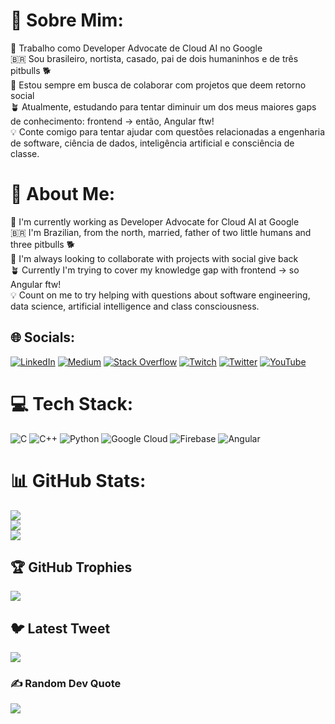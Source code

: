 # 💫 Sobre Mim:
🤖 Trabalho como Developer Advocate de Cloud AI no Google<br>🇧🇷 Sou brasileiro, nortista, casado, pai de dois humaninhos e de três pitbulls 🐕<br>🤝 Estou sempre em busca de colaborar com projetos que deem retorno social<br>🪴 Atualmente, estudando para tentar diminuir um dos meus maiores gaps de conhecimento: frontend -> então, Angular ftw!<br>💡 Conte comigo para tentar ajudar com questões relacionadas a engenharia de software, ciência de dados, inteligência artificial e consciência de classe.


# 💫 About Me:
🤖 I'm currently working as Developer Advocate for Cloud AI at Google<br>🇧🇷 I'm Brazilian, from the north, married, father of two little humans and three pitbulls 🐕<br>🤝 I'm always looking to collaborate with projects with social give back<br>🪴 Currently I'm trying to cover my knowledge gap with frontend -> so Angular ftw!<br>💡 Count on me to try helping with questions about software engineering, data science, artificial intelligence and class consciousness.


## 🌐 Socials:
[![LinkedIn](https://img.shields.io/badge/LinkedIn-%230077B5.svg?logo=linkedin&logoColor=white)](https://linkedin.com/in/lucianommartins) [![Medium](https://img.shields.io/badge/Medium-12100E?logo=medium&logoColor=white)](https://medium.com/@lucianommartins) [![Stack Overflow](https://img.shields.io/badge/-Stackoverflow-FE7A16?logo=stack-overflow&logoColor=white)](https://stackoverflow.com/users/18227814) [![Twitch](https://img.shields.io/badge/Twitch-%239146FF.svg?logo=Twitch&logoColor=white)](https://twitch.tv/lucianommartins) [![Twitter](https://img.shields.io/badge/Twitter-%231DA1F2.svg?logo=Twitter&logoColor=white)](https://twitter.com/lucianommartins) [![YouTube](https://img.shields.io/badge/YouTube-%23FF0000.svg?logo=YouTube&logoColor=white)](https://youtube.com/@UCTspylBf8iNobZHgwUD4PXA) 


# 💻 Tech Stack:
![C](https://img.shields.io/badge/c-%2300599C.svg?style=plastic&logo=c&logoColor=white) ![C++](https://img.shields.io/badge/c++-%2300599C.svg?style=plastic&logo=c%2B%2B&logoColor=white) ![Python](https://img.shields.io/badge/python-3670A0?style=plastic&logo=python&logoColor=ffdd54) ![Google Cloud](https://img.shields.io/badge/Google%20Cloud-%234285F4.svg?style=plastic&logo=google-cloud&logoColor=white) ![Firebase](https://img.shields.io/badge/firebase-%23039BE5.svg?style=plastic&logo=firebase) ![Angular](https://img.shields.io/badge/angular-%23DD0031.svg?style=plastic&logo=angular&logoColor=white)
# 📊 GitHub Stats:
![](https://github-readme-stats.vercel.app/api?username=lucianommartins&theme=dark&hide_border=false&include_all_commits=true&count_private=true)<br/>
![](https://github-readme-streak-stats.herokuapp.com/?user=lucianommartins&theme=dark&hide_border=false)<br/>
![](https://github-readme-stats.vercel.app/api/top-langs/?username=lucianommartins&theme=dark&hide_border=false&include_all_commits=true&count_private=true&layout=compact)

## 🏆 GitHub Trophies
![](https://github-profile-trophy.vercel.app/?username=lucianommartins&theme=radical&no-frame=false&no-bg=true&margin-w=4)

## 🐦 Latest Tweet
[![](https://gtce.itsvg.in/api?username=lucianommartins)](https://github.com/VishwaGauravIn/github-twitter-card-embed)

### ✍️ Random Dev Quote
![](https://quotes-github-readme.vercel.app/api?type=horizontal&theme=dark)
